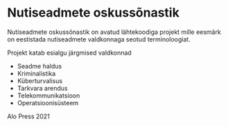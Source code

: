 # Nutiseadmete oskussõnastik

Nutiseadmete oskussõnastik on avatud lähtekoodiga projekt mille eesmärk on eestistada nutiseadmete valdkonnaga seotud terminoloogiat.

Projekt katab esialgu järgmised valdkonnad
- Seadme haldus
- Kriminalistika
- Küberturvalisus
- Tarkvara arendus
- Telekommunikatsioon
- Operatsioonisüsteem

Alo Press 2021
